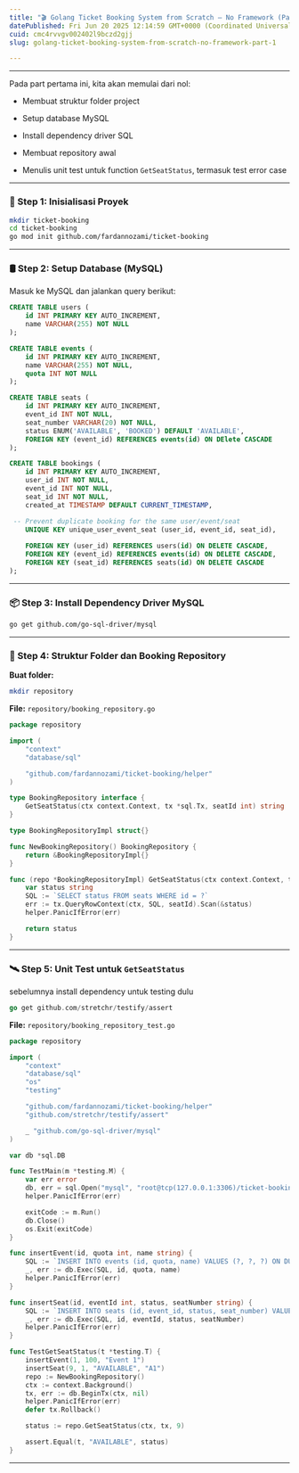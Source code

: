 ```yaml
---
title: "🎬 Golang Ticket Booking System from Scratch – No Framework (Part 1)"
datePublished: Fri Jun 20 2025 12:14:59 GMT+0000 (Coordinated Universal Time)
cuid: cmc4rvvgv002402l9bczd2gjj
slug: golang-ticket-booking-system-from-scratch-no-framework-part-1

---
```


---

Pada part pertama ini, kita akan memulai dari nol:

* Membuat struktur folder project
    
* Setup database MySQL
    
* Install dependency driver SQL
    
* Membuat repository awal
    
* Menulis unit test untuk function `GetSeatStatus`, termasuk test error case
    

---

### 🧱 Step 1: Inisialisasi Proyek

```bash
mkdir ticket-booking
cd ticket-booking
go mod init github.com/fardannozami/ticket-booking
```

---

### 🛢️ Step 2: Setup Database (MySQL)

Masuk ke MySQL dan jalankan query berikut:

```sql
CREATE TABLE users (
    id INT PRIMARY KEY AUTO_INCREMENT,
    name VARCHAR(255) NOT NULL
);

CREATE TABLE events (
    id INT PRIMARY KEY AUTO_INCREMENT,
    name VARCHAR(255) NOT NULL,
    quota INT NOT NULL
);

CREATE TABLE seats (
    id INT PRIMARY KEY AUTO_INCREMENT,
    event_id INT NOT NULL,
    seat_number VARCHAR(20) NOT NULL,
    status ENUM('AVAILABLE', 'BOOKED') DEFAULT 'AVAILABLE',
    FOREIGN KEY (event_id) REFERENCES events(id) ON DElete CASCADE
);

CREATE TABLE bookings (
    id INT PRIMARY KEY AUTO_INCREMENT,
    user_id INT NOT NULL,
    event_id INT NOT NULL,
    seat_id INT NOT NULL,
    created_at TIMESTAMP DEFAULT CURRENT_TIMESTAMP,

 -- Prevent duplicate booking for the same user/event/seat
    UNIQUE KEY unique_user_event_seat (user_id, event_id, seat_id),
    
    FOREIGN KEY (user_id) REFERENCES users(id) ON DELETE CASCADE,
    FOREIGN KEY (event_id) REFERENCES events(id) ON DELETE CASCADE,
    FOREIGN KEY (seat_id) REFERENCES seats(id) ON DELETE CASCADE
);
```

---

### 📦 Step 3: Install Dependency Driver MySQL

```bash
go get github.com/go-sql-driver/mysql
```

---

### 📁 Step 4: Struktur Folder dan Booking Repository

**Buat folder:**

```bash
mkdir repository
```

**File:** `repository/booking_repository.go`

```go
package repository

import (
	"context"
	"database/sql"

	"github.com/fardannozami/ticket-booking/helper"
)

type BookingRepository interface {
	GetSeatStatus(ctx context.Context, tx *sql.Tx, seatId int) string
}

type BookingRepositoryImpl struct{}

func NewBookingRepository() BookingRepository {
	return &BookingRepositoryImpl{}
}

func (repo *BookingRepositoryImpl) GetSeatStatus(ctx context.Context, tx *sql.Tx, seatId int) string {
	var status string
	SQL := `SELECT status FROM seats WHERE id = ?`
	err := tx.QueryRowContext(ctx, SQL, seatId).Scan(&status)
	helper.PanicIfError(err)

	return status
}
```

---

### 🛰️ Step 5: Unit Test untuk `GetSeatStatus`

sebelumnya install dependency untuk testing dulu

```go
go get github.com/stretchr/testify/assert
```

**File:** `repository/booking_repository_test.go`

```go
package repository

import (
	"context"
	"database/sql"
	"os"
	"testing"

	"github.com/fardannozami/ticket-booking/helper"
	"github.com/stretchr/testify/assert"

	_ "github.com/go-sql-driver/mysql"
)

var db *sql.DB

func TestMain(m *testing.M) {
	var err error
	db, err = sql.Open("mysql", "root@tcp(127.0.0.1:3306)/ticket-booking?charset=utf8mb4&parseTime=True&loc=Local")
	helper.PanicIfError(err)

	exitCode := m.Run()
	db.Close()
	os.Exit(exitCode)
}

func insertEvent(id, quota int, name string) {
	SQL := `INSERT INTO events (id, quota, name) VALUES (?, ?, ?) ON DUPLICATE KEY UPDATE quota = VALUES(quota), name = VALUES(name)`
	_, err := db.Exec(SQL, id, quota, name)
	helper.PanicIfError(err)
}

func insertSeat(id, eventId int, status, seatNumber string) {
	SQL := `INSERT INTO seats (id, event_id, status, seat_number) VALUES (?, ?, ?, ?) ON DUPLICATE KEY UPDATE status = VALUES(status), seat_number = VALUES(seat_number)`
	_, err := db.Exec(SQL, id, eventId, status, seatNumber)
	helper.PanicIfError(err)
}

func TestGetSeatStatus(t *testing.T) {
	insertEvent(1, 100, "Event 1")
	insertSeat(9, 1, "AVAILABLE", "A1")
	repo := NewBookingRepository()
	ctx := context.Background()
	tx, err := db.BeginTx(ctx, nil)
	helper.PanicIfError(err)
	defer tx.Rollback()

	status := repo.GetSeatStatus(ctx, tx, 9)

	assert.Equal(t, "AVAILABLE", status)
}
```

---